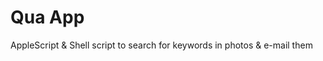 Qua App
============

AppleScript & Shell script to search for keywords in photos &amp; e-mail them
